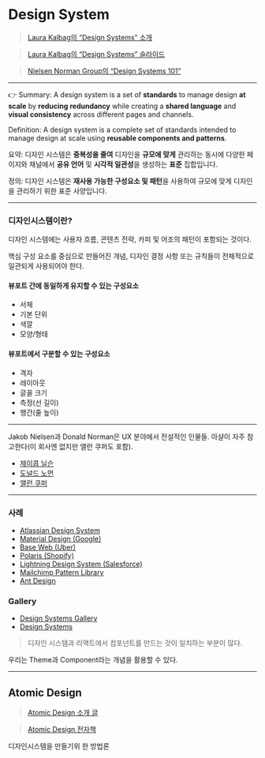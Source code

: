 # Design System

> [Laura Kalbag의 “Design Systems” 소개](https://24ways.org/2012/design-systems/)
>

> [Laura Kalbag의 “Design Systems” 슬라이드](https://speakerdeck.com/laurakalbag/design-systems-1)
>

> [Nielsen Norman Group의 “Design Systems 101”](https://www.nngroup.com/articles/design-systems-101/)
>

---

👉 Summary: A design system is a set of **standards** to manage design **at scale** by **reducing redundancy** while creating a **shared language** and **visual consistency** across different pages and channels.

Definition: A design system is a complete set of standards intended to manage design at scale using **reusable components and patterns**.

요약: 디자인 시스템은 **중복성을 줄여** 디자인을 **규모에 맞게** 관리하는 동시에 다양한 페이지와 채널에서 **공유 언어** 및 **시각적 일관성**을 생성하는 **표준** 집합입니다.

정의: 디자인 시스템은 **재사용 가능한 구성요소 및 패턴**을 사용하여 규모에 맞게 디자인을 관리하기 위한 표준 사양입니다.

---

### 디자인시스템이란?

디자인 시스템에는 사용자 흐름, 콘텐츠 전략, 카피 및 어조의 패턴이 포함되는 것이다.

핵심 구성 요소를 중심으로 만들어진 개념, 디자인 결정 사항 또는 규칙들이 전체적으로 일관되게 사용되어야 한다.

#### 뷰포트 간에 동일하게 유지할 수 있는 구성요소

- 서체
- 기본 단위
- 색깔
- 모양/형태

#### 뷰포트에서 구분할 수 있는 구성요소

- 격자
- 레이아웃
- 글꼴 크기
- 측정(선 길이)
- 행간(줄 높이)

---
Jakob Nielsen과 Donald Norman은 UX 분야에서 전설적인 인물들. 아샬이 자주 참고한다(이 회사엔 없지만 앨런 쿠퍼도 포함).

- [제이콥 닐슨](https://ko.wikipedia.org/wiki/제이콥_닐슨)
- [도널드 노먼](https://ko.wikipedia.org/wiki/도널드_노먼)
- [앨런 쿠퍼](https://en.wikipedia.org/wiki/Alan_Cooper)

---

### 사례

- [Atlassian Design System](https://atlassian.design/)
- [Material Design (Google)](https://material.io/)
- [Base Web (Uber)](https://baseweb.design/)
- [Polaris (Shopify)](https://polaris.shopify.com/)
- [Lightning Design System (Salesforce)](https://www.lightningdesignsystem.com/)
- [Mailchimp Pattern Library](https://ux.mailchimp.com/patterns)
- [Ant Design](https://ant.design/)

### Gallery

- [Design Systems Gallery](https://designsystemsrepo.com/design-systems/)
- [Design Systems](https://www.designsystems.com/open-design-systems/)

> 디자인 시스템과 리액트에서 컴포넌트를 만드는 것이 일치하는 부분이 많다.

우리는 Theme과 Component라는 개념을 활용할 수 있다.

---

## Atomic Design

> [Atomic Design 소개 글](https://bradfrost.com/blog/post/atomic-web-design/)

> [Atomic Design 전자책](https://atomicdesign.bradfrost.com/)

디자인시스템을 만들기위 한 방법론
